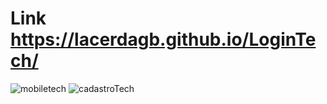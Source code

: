 # Link https://lacerdagb.github.io/LoginTech/
![mobiletech](https://github.com/user-attachments/assets/33debbe0-1f97-4b1d-a4fd-b6cae893f3f7)
![cadastroTech](https://github.com/user-attachments/assets/629f40da-d674-4bd9-a2c1-667a9ff694a1)


